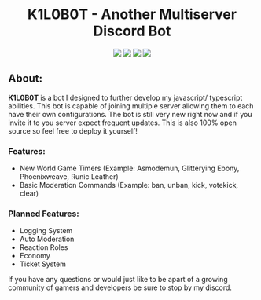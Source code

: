 <h1 align="center">K1L0B0T - Another Multiserver Discord Bot</h1>

<p align="center">
    <img src="https://img.shields.io/badge/node.js-6DA55F?style=for-the-badge&logo=node.js&logoColor=white">
    <img src="https://img.shields.io/badge/javascript-%23323330.svg?style=for-the-badge&logo=javascript&logoColor=%23F7DF1E">
    <img src="https://img.shields.io/badge/mysql-%2300f.svg?style=for-the-badge&logo=mysql&logoColor=white">
    <a href="https://www.discord.gg/P9GTWQrD3x">
        <img src="https://img.shields.io/badge/Discord-7289DA?style=for-the-badge&logo=discord&logoColor=white"/>
    </a>
</p>

## About:
**K1L0B0T** is a bot I designed to further develop my javascript/ typescript abilities. This bot is capable of joining multiple server allowing them to each
have their own configurations. The bot is still very new right now and if you invite it to you server expect frequent updates. This is also 100% open source so feel free to deploy it yourself!

### Features:
- New World Game Timers (Example: Asmodemun, Glitterying Ebony, Phoenixweave, Runic Leather)
- Basic Moderation Commands (Example: ban, unban, kick, votekick, clear)

### Planned Features:
- Logging System
- Auto Moderation
- Reaction Roles
- Economy
- Ticket System

If you have any questions or would just like to be apart of a growing community of gamers and developers be sure to stop by my discord. 
